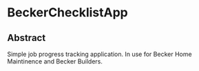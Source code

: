 # BeckerChecklistApp

## Abstract
Simple job progress tracking application. In use for Becker Home Maintinence and Becker Builders.
